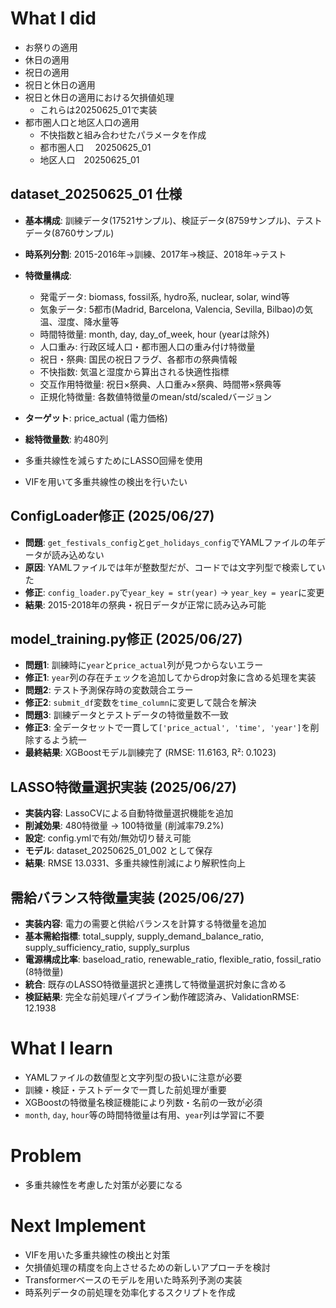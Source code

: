# What I did

- お祭りの適用
- 休日の適用
- 祝日の適用
- 祝日と休日の適用
- 祝日と休日の適用における欠損値処理
    - これらは20250625_01で実装
- 都市圏人口と地区人口の適用
    - 不快指数と組み合わせたパラメータを作成
    - 都市圏人口　 20250625_01
    - 地区人口　20250625_01

## dataset_20250625_01 仕様
- **基本構成**: 訓練データ(17521サンプル)、検証データ(8759サンプル)、テストデータ(8760サンプル)
- **時系列分割**: 2015-2016年→訓練、2017年→検証、2018年→テスト
- **特徴量構成**:
  - 発電データ: biomass, fossil系, hydro系, nuclear, solar, wind等
  - 気象データ: 5都市(Madrid, Barcelona, Valencia, Sevilla, Bilbao)の気温、湿度、降水量等
  - 時間特徴量: month, day, day_of_week, hour (yearは除外)
  - 人口重み: 行政区域人口・都市圏人口の重み付け特徴量
  - 祝日・祭典: 国民の祝日フラグ、各都市の祭典情報
  - 不快指数: 気温と湿度から算出される快適性指標
  - 交互作用特徴量: 祝日×祭典、人口重み×祭典、時間帯×祭典等
  - 正規化特徴量: 各数値特徴量のmean/std/scaledバージョン
- **ターゲット**: price_actual (電力価格)
- **総特徴量数**: 約480列

- 多重共線性を減らすためにLASSO回帰を使用
- VIFを用いて多重共線性の検出を行いたい

## ConfigLoader修正 (2025/06/27)
- **問題**: `get_festivals_config`と`get_holidays_config`でYAMLファイルの年データが読み込めない
- **原因**: YAMLファイルでは年が整数型だが、コードでは文字列型で検索していた
- **修正**: `config_loader.py`で`year_key = str(year)` → `year_key = year`に変更
- **結果**: 2015-2018年の祭典・祝日データが正常に読み込み可能

## model_training.py修正 (2025/06/27)
- **問題1**: 訓練時に`year`と`price_actual`列が見つからないエラー
- **修正1**: `year`列の存在チェックを追加してからdrop対象に含める処理を実装
- **問題2**: テスト予測保存時の変数競合エラー
- **修正2**: `submit_df`変数を`time_column`に変更して競合を解決
- **問題3**: 訓練データとテストデータの特徴量数不一致
- **修正3**: 全データセットで一貫して`['price_actual', 'time', 'year']`を削除するよう統一
- **最終結果**: XGBoostモデル訓練完了 (RMSE: 11.6163, R²: 0.1023)

## LASSO特徴量選択実装 (2025/06/27)
- **実装内容**: LassoCVによる自動特徴量選択機能を追加
- **削減効果**: 480特徴量 → 100特徴量 (削減率79.2%)
- **設定**: config.ymlで有効/無効切り替え可能
- **モデル**: dataset_20250625_01_002 として保存
- **結果**: RMSE 13.0331、多重共線性削減により解釈性向上

## 需給バランス特徴量実装 (2025/06/27)
- **実装内容**: 電力の需要と供給バランスを計算する特徴量を追加
- **基本需給指標**: total_supply, supply_demand_balance_ratio, supply_sufficiency_ratio, supply_surplus
- **電源構成比率**: baseload_ratio, renewable_ratio, flexible_ratio, fossil_ratio (8特徴量)
- **統合**: 既存のLASSO特徴量選択と連携して特徴量選択対象に含める
- **検証結果**: 完全な前処理パイプライン動作確認済み、ValidationRMSE: 12.1938

# What I learn
- YAMLファイルの数値型と文字列型の扱いに注意が必要
- 訓練・検証・テストデータで一貫した前処理が重要
- XGBoostの特徴量名検証機能により列数・名前の一致が必須
- `month`, `day`, `hour`等の時間特徴量は有用、`year`列は学習に不要

# Problem
- 多重共線性を考慮した対策が必要になる

# Next Implement
- VIFを用いた多重共線性の検出と対策
- 欠損値処理の精度を向上させるための新しいアプローチを検討
- Transformerベースのモデルを用いた時系列予測の実装
- 時系列データの前処理を効率化するスクリプトを作成